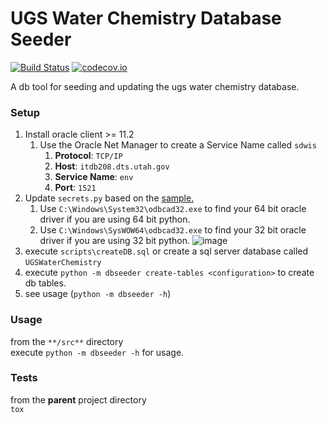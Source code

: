 UGS Water Chemistry Database Seeder
===================================

[![Build Status](https://travis-ci.org/agrc/ugs-db.svg?branch=version2)](https://travis-ci.org/agrc/ugs-db) [![codecov.io](http://codecov.io/github/agrc/ugs-db/coverage.svg?branch=version2)](http://codecov.io/github/agrc/ugs-db?branch=master)

A db tool for seeding and updating the ugs water chemistry database.

### Setup
1. Install oracle client >= 11.2
    1. Use the Oracle Net Manager to create a Service Name called `sdwis`
        1. **Protocol**: `TCP/IP`
        1. **Host**: `itdb208.dts.utah.gov`
        1. **Service Name**: `env`
        1. **Port**: `1521`
1. Update `secrets.py` based on the [sample.](/src/dbseeder/secrets_sample.py)
    1. Use `C:\Windows\System32\odbcad32.exe` to find your 64 bit oracle driver if you are using 64 bit python.
    1. Use `C:\Windows\SysWOW64\odbcad32.exe` to find your 32 bit oracle driver if you are using 32 bit python.
![image](https://cloud.githubusercontent.com/assets/325813/11985072/685e4382-a97e-11e5-9dbc-24f811ec3ce5.png)
1. execute `scripts\createDB.sql` or create a sql server database called `UGSWaterChemistry`
1. execute `python -m dbseeder create-tables <configuration>` to create db tables.
1. see usage (`python -m dbseeder -h`)

### Usage
from the `**/src**` directory  
execute `python -m dbseeder -h` for usage.

### Tests
from the **parent** project directory  
`tox`
